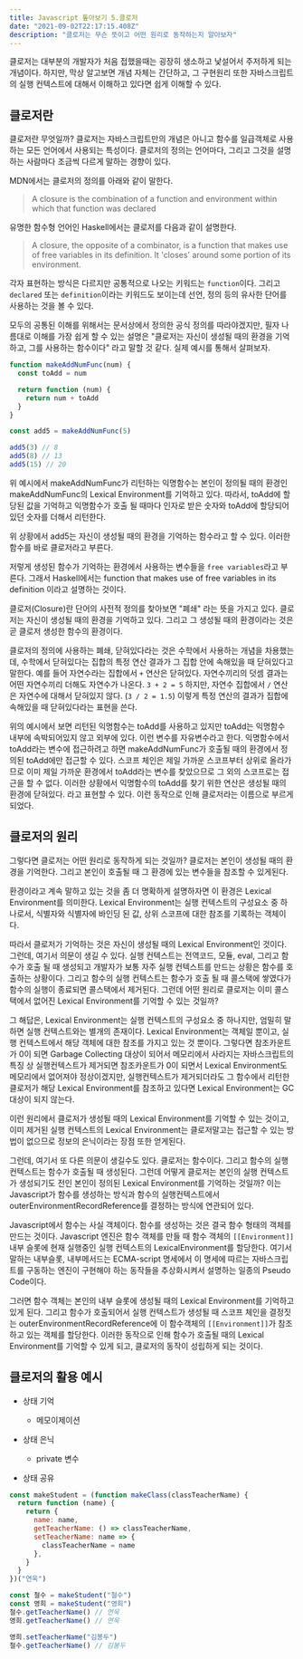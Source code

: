 ```yaml
---
title: Javascript 톺아보기 5.클로저
date: "2021-09-02T22:17:15.408Z"
description: "클로저는 무슨 뜻이고 어떤 원리로 동작하는지 알아보자"
---
```


클로저는 대부분의 개발자가 처음 접했을때는 굉장히 생소하고 낯설어서 주저하게 되는 개념이다. 하지만, 막상 알고보면 개념 자체는 간단하고,
그 구현원리 또한 자바스크립트의 실행 컨텍스트에 대해서 이해하고 있다면 쉽게 이해할 수 있다.

## 클로저란

클로저란 무엇일까? 클로저는 자바스크립트만의 개념은 아니고 함수를 일급객체로 사용하는 모든 언어에서 사용되는 특성이다.
클로저의 정의는 언어마다, 그리고 그것을 설명하는 사람마다 조금씩 다르게 말하는 경향이 있다.

MDN에서는 클로저의 정의를 아래와 같이 말한다.

> A closure is the combination of a function and environment within which that function was declared

유명한 함수형 언어인 Haskell에서는 클로저를 다음과 같이 설명한다.

> A closure, the opposite of a combinator, is a function that makes use of free variables in its definition. It 'closes' around some portion of its environment.

각자 표현하는 방식은 다르지만 공통적으로 나오는 키워드는 `function`이다. 그리고 `declared` 또는 `definition`이라는 키워드도 보이는데 선언, 정의 등의 유사한 단어를 사용하는 것을 볼 수 있다.

모두의 공통된 이해를 위해서는 문서상에서 정의한 공식 정의를 따라야겠지만, 필자 나름대로 이해를 가장 쉽게 할 수 있는 설명은 "클로저는 자신이 생성될 때의 환경을 기억하고, 그를 사용하는 함수이다" 라고 말할 것 같다.
실제 예시를 통해서 살펴보자.

```javascript
function makeAddNumFunc(num) {
  const toAdd = num

  return function (num) {
    return num + toAdd
  }
}

const add5 = makeAddNumFunc(5)

add5(3) // 8
add5(8) // 13
add5(15) // 20
```

위 예시에서 makeAddNumFunc가 리턴하는 익명함수는 본인이 정의될 때의 환경인 makeAddNumFunc의 Lexical Environment를 기억하고 있다. 따라서, toAdd에 할당된 값을 기억하고 익명함수가 호출 될 때마다
인자로 받은 숫자와 toAdd에 할당되어있던 숫자를 더해서 리턴한다.

위 상황에서 add5는 자신이 생성될 때의 환경을 기억하는 함수라고 할 수 있다. 이러한 함수를 바로 클로저라고 부른다.

저렇게 생성된 함수가 기억하는 환경에서 사용하는 변수들을 `free variables`라고 부른다. 그래서 Haskell에서는 function that makes use of free variables in its definition 이라고 설명하는 것이다.

클로저(Closure)란 단어의 사전적 정의를 찾아보면 "폐쇄" 라는 뜻을 가지고 있다.
클로저는 자신이 생성될 때의 환경을 기억하고 있다. 그리고 그 생성될 때의 환경이라는 것은 곧 클로저 생성한 함수의 환경이다.

클로저의 정의에 사용하는 폐쇄, 닫혀있다라는 것은 수학에서 사용하는 개념을 차용했는데, 수학에서 닫혀있다는 집합의 특정 연산 결과가 그 집합 안에 속해있을 때 닫혀있다고 말한다.
예를 들어 자연수라는 집합에서 `+` 연산은 닫혀있다. 자연수끼리의 덧셈 결과는 어떤 자연수끼리 더해도 자연수가 나온다.
`3 + 2 = 5` 하지만, 자연수 집합에서 `/` 연산은 자연수에 대해서 닫혀있지 않다. (`3 / 2 = 1.5`) 이렇게 특정 연산의 결과가 집합에 속해있을 때 닫혀있다라는 표현을 쓴다.

위의 예시에서 보면 리턴된 익명함수는 toAdd를 사용하고 있지만 toAdd는 익명함수 내부에 속박되어있지 않고 외부에 있다. 이런 변수를 자유변수라고 한다.
익명함수에서 toAdd라는 변수에 접근하려고 하면 makeAddNumFunc가 호출될 때의 환경에서 정의된 toAdd에만 접근할 수 있다. 스코프 체인은 제일 가까운 스코프부터 상위로 올라가므로
이미 제일 가까운 환경에서 toAdd라는 변수를 찾았으므로 그 외의 스코프로는 접근을 할 수 없다. 이러한 상황에서 익명함수의 toAdd를 찾기 위한 연산은 생성될 때의 환경에 닫혀있다. 라고 표현할 수 있다.
이런 동작으로 인해 클로저라는 이름으로 부르게 되었다.

## 클로저의 원리

그렇다면 클로저는 어떤 원리로 동작하게 되는 것일까?
클로저는 본인이 생성될 때의 환경을 기억한다. 그리고 본인이 호출될 때 그 환경에 있는 변수들을 참조할 수 있게된다.

환경이라고 계속 말하고 있는 것을 좀 더 명확하게 설명하자면 이 환경은 Lexical Environment를 의미한다.
Lexical Environment는 실행 컨텍스트의 구성요소 중 하나로서, 식별자와 식별자에 바인딩 된 값, 상위 스코프에 대한 참조를 기록하는 객체이다.

따라서 클로저가 기억하는 것은 자신이 생성될 때의 Lexical Environment인 것이다.
그런데, 여기서 의문이 생길 수 있다. 실행 컨텍스트는 전역코드, 모듈, eval, 그리고 함수가 호출 될 때 생성되고 개발자가 보통 자주 실행 컨텍스트를 만드는 상황은 함수를 호출하는 상황이다.
그리고 함수의 실행 컨텍스트는 함수가 호출 될 때 콜스택에 쌓였다가 함수의 실행이 종료되면 콜스택에서 제거된다. 그런데 어떤 원리로 클로저는 이미 콜스택에서 없어진 Lexical Environment를 기억할 수 있는 것일까?

그 해답은, Lexical Environment는 실행 컨텍스트의 구성요소 중 하나지만, 엄밀히 말하면 실행 컨텍스트와는 별개의 존재이다. Lexical Environment는 객체일 뿐이고, 실행 컨텍스트에서 해당 객체에 대한 참조를 가지고 있는 것 뿐이다.
그렇다면 참조카운트가 0이 되면 Garbage Collecting 대상이 되어서 메모리에서 사라지는 자바스크립트의 특징 상 실행컨텍스트가 제거되면 참조카운트가 0이 되면서 Lexical Environment도 메모리에서 없어져야 정상이겠지만,
실행컨텍스트가 제거되더라도 그 함수에서 리턴한 클로저가 해당 Lexical Environment를 참조하고 있다면 Lexical Environment는 GC 대상이 되지 않는다.

이런 원리에서 클로저가 생성될 때의 Lexical Environment를 기억할 수 있는 것이고, 이미 제거된 실행 컨텍스트의 Lexical Environment는 클로저말고는 접근할 수 있는 방법이 없으므로 정보의 은닉이라는 장점 또한 얻게된다.

그런데, 여기서 또 다른 의문이 생길수도 있다. 클로저는 함수이다. 그리고 함수의 실행 컨텍스트는 함수가 호출될 때 생성된다. 그런데 어떻게 클로저는 본인의 실행 컨텍스트가 생성되기도 전인 본인이 정의된 Lexical Environment를 기억하는 것일까?
이는 Javascript가 함수를 생성하는 방식과 함수의 실행컨텍스트에서 outerEnvironmentRecordReference를 결정하는 방식에 연관되어 있다.

Javascript에서 함수는 사실 객체이다. 함수를 생성하는 것은 결국 함수 형태의 객체를 만드는 것이다. Javascript 엔진은 함수 객체를 만들 때 함수 객체의 `[[Environment]]` 내부 슬롯에 현재 실행중인 실행 컨텍스트의 LexicalEnvironment를 할당한다.
여기서 말하는 내부슬롯, 내부메서드는 ECMA-script 명세에서 이 명세에 따르는 자바스크립트를 구동하는 엔진이 구현해야 하는 동작들을 추상화시켜서 설명하는 일종의 Pseudo Code이다.

그러면 함수 객체는 본인의 내부 슬롯에 생성될 때의 Lexical Environment를 기억하고 있게 된다. 그리고 함수가 호출되어서 실행 컨텍스트가 생성될 때 스코프 체인을 결정짓는 outerEnvironmentRecordReference에 이 함수객체의 `[[Environment]]`가 참조하고 있는 객체를 할당한다.
이러한 동작으로 인해 함수가 호출될 때의 Lexical Environment를 기억할 수 있게 되고, 클로저의 동작이 성립하게 되는 것이다.

## 클로저의 활용 예시

- 상태 기억

  - 메모이제이션

- 상태 은닉

  - private 변수

- 상태 공유

```javascript
const makeStudent = (function makeClass(classTeacherName) {
  return function (name) {
    return {
      name: name,
      getTeacherName: () => classTeacherName,
      setTeacherName: name => {
        classTeacherName = name
      },
    }
  }
})("연욱")

const 철수 = makeStudent("철수")
const 영희 = makeStudent("영희")
철수.getTeacherName() // 연욱
영희.getTeacherName() // 연욱

영희.setTeacherName("김봉두")
철수.getTeacherName() // 김봉두
```
